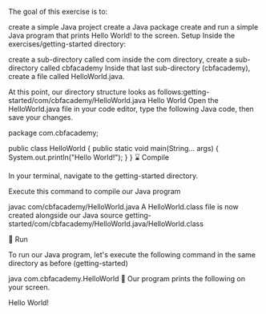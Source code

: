 The goal of this exercise is to:

create a simple Java project
create a Java package
create and run a simple Java program that prints Hello World! to the screen.
Setup
Inside the exercises/getting-started directory:

create a sub-directory called com
inside the com directory, create a sub-directory called cbfacademy
Inside that last sub-directory (cbfacademy), create a file called HelloWorld.java.

At this point, our directory structure looks as follows:getting-started/com/cbfacademy/HelloWorld.java
Hello World
Open the HelloWorld.java file in your code editor, type the following Java code, then save your changes.

package com.cbfacademy;

public class HelloWorld {
    public static void main(String... args) {
        System.out.println("Hello World!");
    }
}
⌛ Compile

In your terminal, navigate to the getting-started directory.

Execute this command to compile our Java program

javac com/cbfacademy/HelloWorld.java
A HelloWorld.class file is now created alongside our Java source
getting-started/com/cbfacademy/HelloWorld.java/HelloWorld.class

🏃 Run

To run our Java program, let's execute the following command in the same directory as before (getting-started)

java com.cbfacademy.HelloWorld
🎉 Our program prints the following on your screen.

Hello World!